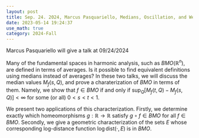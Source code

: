 ```yaml
---
layout: post
title: Sep. 24. 2024, Marcus Pasquariello, Medians, Oscillation, and Weakly Porous Sets II
date: 2023-05-14 19:24:37
use_math: true
category: 2024-Fall
---
```

 
Marcus Pasquariello will give a talk at 09/24/2024

Many of the fundamental spaces in harmonic analysis, such as $BMO(\mathbb{R}^n)$, are defined in terms of averages. Is it possible to find equivalent definitions using medians instead of averages? In these two talks, we will discuss the median values $M_f(s, Q)$, and prove a charaterization of $BMO$ in terms of them. Namely, we show that $f \in BMO$ if and only if $\sup_Q[M_f(t, Q) - M_f(s, Q)] < \infty$ for some (or all) $0 < s < t < 1$. 

We present two applications of this characterization. Firstly, we determine exactly which homeomorphisms $g: \mathbb{R} \to \mathbb{R}$ satisfy $g \circ f \in BMO$ for all $f \in BMO$. Secondly, we give a geometric characterization of the sets $E$ whose corresponding log-distance function $\log \text{dist}(\cdot, E)$ is in $BMO$.
